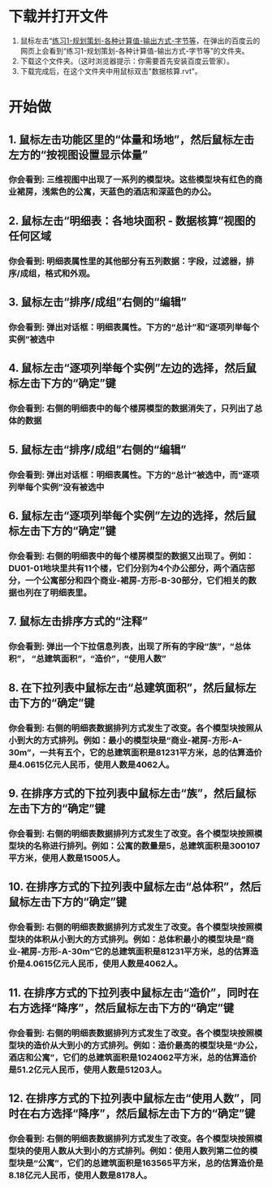 # 下载并打开文件

1. 鼠标左击“[练习1-规划策划-各种计算值-输出方式-字节等](http://pan.baidu.com/s/1pJDWXnX”)，在弹出的百度云的网页上会看到“练习1-规划策划-各种计算值-输出方式-字节等”的文件夹。
2. 下载这个文件夹。（这时浏览器提示：你需要首先安装百度云管家）。
3. 下载完成后，在这个文件夹中用鼠标双击"数据核算.rvt"。

# 开始做

## 1. 鼠标左击功能区里的“体量和场地”，然后鼠标左击左方的“按视图设置显示体量”

### 你会看到: 三维视图中出现了一系列的模型块。这些模型块有红色的商业裙房，浅紫色的公寓，天蓝色的酒店和深蓝色的办公。

## 2. 鼠标左击“明细表：各地块面积 - 数据核算”视图的任何区域

### 你会看到: 明细表属性里的其他部分有五列数据：字段，过滤器，排序/成组，格式和外观。

## 3. 鼠标左击“排序/成组”右侧的“编辑”

### 你会看到: 弹出对话框：明细表属性。下方的“总计”和“逐项列举每个实例”被选中

## 4. 鼠标左击“逐项列举每个实例”左边的选择，然后鼠标左击下方的“确定”键

### 你会看到: 右侧的明细表中的每个楼房模型的数据消失了，只列出了总体的数据

## 5. 鼠标左击“排序/成组”右侧的“编辑”

### 你会看到: 弹出对话框：明细表属性。下方的“总计”被选中，而“逐项列举每个实例”没有被选中

## 6. 鼠标左击“逐项列举每个实例”左边的选择，然后鼠标左击下方的“确定”键

### 你会看到: 右侧的明细表中的每个楼房模型的数据又出现了。例如：DU01-01地块里共有11个楼，它们分别为4个办公部分，两个酒店部分，一个公寓部分和四个商业-裙房-方形-B-30部分，它们相关的数据也列在了明细表里。

## 7. 鼠标左击排序方式的“注释”

### 你会看到: 弹出一个下拉信息列表，出现了所有的字段“族”，“总体积”， “总建筑面积”，“造价”，“使用人数”

## 8. 在下拉列表中鼠标左击“总建筑面积”，然后鼠标左击下方的“确定”键

### 你会看到: 右侧的明细表数据排列方式发生了改变。各个模型块按照从小到大的方式排列。例如：最小的模型块是“商业-裙房-方形-A-30m”，一共有五个，它的总建筑面积是81231平方米，总的估算造价是4.0615亿元人民币，使用人数是4062人。

## 9. 在排序方式的下拉列表中鼠标左击“族”，然后鼠标左击下方的“确定”键

### 你会看到: 右侧的明细表数据排列方式发生了改变。各个模型块按照模型块的名称进行排列。例如：公寓的数量是5，总建筑面积是300107平方米，使用人数是15005人。

## 10. 在排序方式的下拉列表中鼠标左击“总体积”，然后鼠标左击下方的“确定”键

### 你会看到: 右侧的明细表数据排列方式发生了改变。各个模型块按照模型块的体积从小到大的方式排列。例如：总体积最小的模型块是“商业-裙房-方形-A-30m”它的总建筑面积是81231平方米，总的估算造价是4.0615亿元人民币，使用人数是4062人。

## 11. 在排序方式的下拉列表中鼠标左击“造价”，同时在右方选择“降序”，然后鼠标左击下方的“确定”键

### 你会看到: 右侧的明细表数据排列方式发生了改变。各个模型块按照模型块的造价从大到小的方式排列。例如：造价最高的模型块是“办公，酒店和公寓”，它们的总建筑面积是1024062平方米，总的估算造价是51.2亿元人民币，使用人数是51203人。

## 12. 在排序方式的下拉列表中鼠标左击“使用人数”，同时在右方选择“降序”，然后鼠标左击下方的“确定”键

### 你会看到: 右侧的明细表数据排列方式发生了改变。各个模型块按照模型块的使用人数从大到小的方式排列。例如：使用人数列第二位的模型块是“公寓”，它们的总建筑面积是163565平方米，总的估算造价是8.18亿元人民币，使用人数是8178人。
